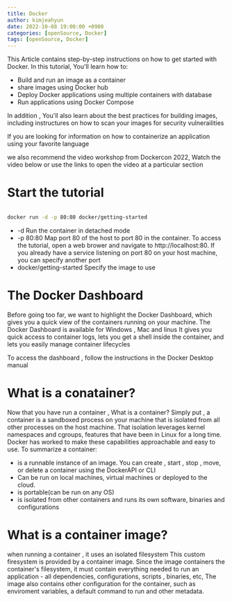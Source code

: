 ```yaml
---
title: Docker
author: kimjeahyun
date: 2022-10-08 19:00:00 +0900
categories: [openSource, Docker]
tags: [openSource, Docker]
---
```



This Article contains step-by-step instructions on how to get started with Docker. In this tutorial, You'll learn how to: 

-   Build and run an image as a container 
-   share images using Docker hub
-   Deploy Docker applications using multiple containers with database 
-   Run applications using Docker Compose 

In addition , You'll also learn about the best practices for building images, including instructures on how to scan your images for security vulnerailities

If you are looking for information on how to containerize an application using your favorite language

we also recommend the video workshop from Dockercon 2022, Watch the video below or use the links to open the video at a particular section


# Start the tutorial


```bash

docker run -d -p 80:80 docker/getting-started

```

-   -d Run the container in detached mode
-   -p 80:80 Map port 80 of the host to port 80 in the container. To access the tutorial, open a web brower and navigate to http://localhost:80. If you already have a service listening on port 80 on your host machine, you can specify another port
-   docker/getting-started Specify the image to use 

# The Docker Dashboard

Before going too far, we want to highlight the Docker Dashboard, 
which gives you a quick view of the containers running on your machine. The Docker Dashboard is available for Windows , Mac and linus It gives you quick access to container logs, lets you get a shell inside the container, and lets you easily manage container lifecycles

To access the dashboard , follow the instructions in the Docker Desktop manual


# What is a conatainer? 

Now that you have run a container , What is a container? Simply put , a container is a sandboxed process on your machine that is isolated from all other processes on the host machine. That isolation leverages kernel namespaces and cgroups, features that have been in Linux for a long time.
Docker has worked to make these capabilities approachable and easy to use. To summarize a container:

-   is a runnable instance of an image. You can create , start , stop , move, or delete a container using the DockerAPI or CLI
-   Can be run on local machines, virtual machines or deployed to the cloud.
-   is portable(can be run on any OS)
-   is isolated from other containers and runs its own software, binaries and configurations 

# What is a container image?

when running a container , it uses an isolated filesystem This custom firesystem is provided by a container image. Since the image containers the container's filesystem, it must contain everything needed to run an application - all dependencies, configurations, scripts , binaries, etc, The image also contains other configuration for the container, such as enviroment variables, a default command to run and other metadata.

